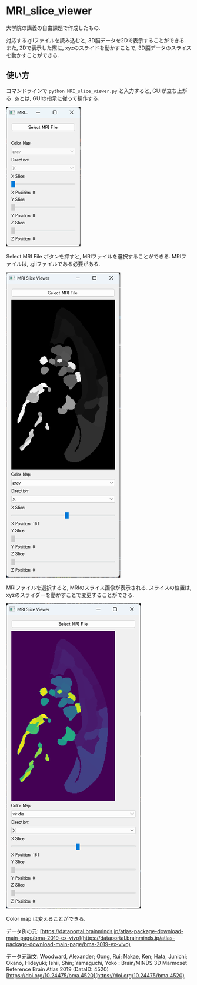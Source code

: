 
# MRI_slice_viewer

大学院の講義の自由課題で作成したもの.

対応する.giiファイルを読み込むと, 3D脳データを2Dで表示することができる. また, 2Dで表示した際に, xyzのスライドを動かすことで, 3D脳データのスライスを動かすことができる.

## 使い方

コマンドラインで `python MRI_slice_viewer.py` と入力すると, GUIが立ち上がる. あとは, GUIの指示に従って操作する.

![Alt text](image.png)

Select MRI File ボタンを押すと, MRIファイルを選択することができる. MRIファイルは, .giiファイルである必要がある.

![Alt text](image-1.png)

MRIファイルを選択すると, MRIのスライス画像が表示される. スライスの位置は, xyzのスライダーを動かすことで変更することができる.

![Alt text](image-2.png)

Color map は変えることができる.

データ例の元: [https://dataportal.brainminds.jp/atlas-package-download-main-page/bma-2019-ex-vivo](https://dataportal.brainminds.jp/atlas-package-download-main-page/bma-2019-ex-vivo)

データ元論文:
Woodward, Alexander; Gong, Rui; Nakae, Ken; Hata, Junichi; Okano, Hideyuki; Ishii, Shin; Yamaguchi, Yoko : Brain/MINDS 3D Marmoset Reference Brain Atlas 2019 (DataID: 4520) [https://doi.org/10.24475/bma.4520](https://doi.org/10.24475/bma.4520)
